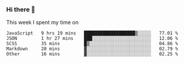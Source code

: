 ### Hi there 👋

<!--
**qiruohan/qiruohan** is a ✨ _special_ ✨ repository because its `README.md` (this file) appears on your GitHub profile.

Here are some ideas to get you started:

- 🔭 I’m currently working on ...
- 🌱 I’m currently learning ...
- 👯 I’m looking to collaborate on ...
- 🤔 I’m looking for help with ...
- 💬 Ask me about ...
- 📫 How to reach me: ...
- 😄 Pronouns: ...
- ⚡ Fun fact: ...
-->

This week I spent my time on 
<!--START_SECTION:waka-->
```text
JavaScript   9 hrs 19 mins   ███████████████████▒░░░░░   77.01 % 
JSON         1 hr 27 mins    ███░░░░░░░░░░░░░░░░░░░░░░   12.06 % 
SCSS         35 mins         █▒░░░░░░░░░░░░░░░░░░░░░░░   04.86 % 
Markdown     20 mins         ▓░░░░░░░░░░░░░░░░░░░░░░░░   02.79 % 
Other        16 mins         ▓░░░░░░░░░░░░░░░░░░░░░░░░   02.25 % 
```
<!--END_SECTION:waka-->
